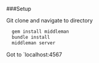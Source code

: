 ###Setup

Git clone and navigate to directory

```ruby 
  gem install middleman
  bundle install
  middleman server
```

Got to `localhost:4567
